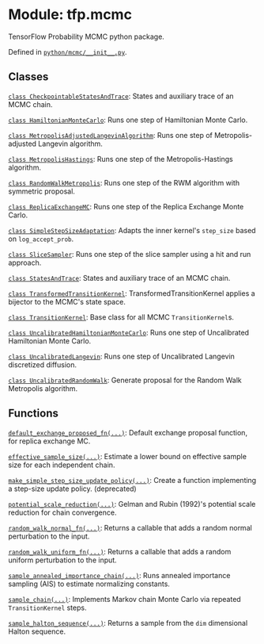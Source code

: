 <div itemscope itemtype="http://developers.google.com/ReferenceObject">
<meta itemprop="name" content="tfp.mcmc" />
<meta itemprop="path" content="Stable" />
</div>

# Module: tfp.mcmc

TensorFlow Probability MCMC python package.



Defined in [`python/mcmc/__init__.py`](https://github.com/tensorflow/probability/tree/master/tensorflow_probability/python/mcmc/__init__.py).

<!-- Placeholder for "Used in" -->


## Classes

[`class CheckpointableStatesAndTrace`](../tfp/mcmc/CheckpointableStatesAndTrace.md): States and auxiliary trace of an MCMC chain.

[`class HamiltonianMonteCarlo`](../tfp/mcmc/HamiltonianMonteCarlo.md): Runs one step of Hamiltonian Monte Carlo.

[`class MetropolisAdjustedLangevinAlgorithm`](../tfp/mcmc/MetropolisAdjustedLangevinAlgorithm.md): Runs one step of Metropolis-adjusted Langevin algorithm.

[`class MetropolisHastings`](../tfp/mcmc/MetropolisHastings.md): Runs one step of the Metropolis-Hastings algorithm.

[`class RandomWalkMetropolis`](../tfp/mcmc/RandomWalkMetropolis.md): Runs one step of the RWM algorithm with symmetric proposal.

[`class ReplicaExchangeMC`](../tfp/mcmc/ReplicaExchangeMC.md): Runs one step of the Replica Exchange Monte Carlo.

[`class SimpleStepSizeAdaptation`](../tfp/mcmc/SimpleStepSizeAdaptation.md): Adapts the inner kernel's `step_size` based on `log_accept_prob`.

[`class SliceSampler`](../tfp/mcmc/SliceSampler.md): Runs one step of the slice sampler using a hit and run approach.

[`class StatesAndTrace`](../tfp/mcmc/StatesAndTrace.md): States and auxiliary trace of an MCMC chain.

[`class TransformedTransitionKernel`](../tfp/mcmc/TransformedTransitionKernel.md): TransformedTransitionKernel applies a bijector to the MCMC's state space.

[`class TransitionKernel`](../tfp/mcmc/TransitionKernel.md): Base class for all MCMC `TransitionKernel`s.

[`class UncalibratedHamiltonianMonteCarlo`](../tfp/mcmc/UncalibratedHamiltonianMonteCarlo.md): Runs one step of Uncalibrated Hamiltonian Monte Carlo.

[`class UncalibratedLangevin`](../tfp/mcmc/UncalibratedLangevin.md): Runs one step of Uncalibrated Langevin discretized diffusion.

[`class UncalibratedRandomWalk`](../tfp/mcmc/UncalibratedRandomWalk.md): Generate proposal for the Random Walk Metropolis algorithm.

## Functions

[`default_exchange_proposed_fn(...)`](../tfp/mcmc/default_exchange_proposed_fn.md): Default exchange proposal function, for replica exchange MC.

[`effective_sample_size(...)`](../tfp/mcmc/effective_sample_size.md): Estimate a lower bound on effective sample size for each independent chain.

[`make_simple_step_size_update_policy(...)`](../tfp/mcmc/make_simple_step_size_update_policy.md): Create a function implementing a step-size update policy. (deprecated)

[`potential_scale_reduction(...)`](../tfp/mcmc/potential_scale_reduction.md): Gelman and Rubin (1992)'s potential scale reduction for chain convergence.

[`random_walk_normal_fn(...)`](../tfp/mcmc/random_walk_normal_fn.md): Returns a callable that adds a random normal perturbation to the input.

[`random_walk_uniform_fn(...)`](../tfp/mcmc/random_walk_uniform_fn.md): Returns a callable that adds a random uniform perturbation to the input.

[`sample_annealed_importance_chain(...)`](../tfp/mcmc/sample_annealed_importance_chain.md): Runs annealed importance sampling (AIS) to estimate normalizing constants.

[`sample_chain(...)`](../tfp/mcmc/sample_chain.md): Implements Markov chain Monte Carlo via repeated `TransitionKernel` steps.

[`sample_halton_sequence(...)`](../tfp/mcmc/sample_halton_sequence.md): Returns a sample from the `dim` dimensional Halton sequence.

